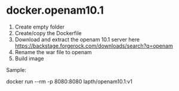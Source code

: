 # docker.openam10.1

1. Create empty folder
2. Create/copy the Dockerfile
3. Download and extract the openam 10.1 server here https://backstage.forgerock.com/downloads/search?q=openam
4. Rename the war file to openam
5. Build image


Sample:

docker run --rm -p 8080:8080 lapth/openam10.1:v1
